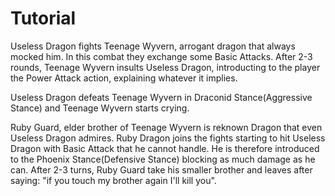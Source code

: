 # Tutorial

Useless Dragon fights Teenage Wyvern, arrogant dragon that always mocked him. In this combat they exchange some Basic Attacks. After 2-3 rounds, Teenage Wyvern insults Useless Dragon, introducting to the player the Power Attack action, explaining whatever it implies. 

Useless Dragon defeats Teenage Wyvern in Draconid Stance(Aggressive Stance) and Teenage Wyvern starts crying.

Ruby Guard, elder brother of Teenage Wyvern is reknown Dragon that even Useless Dragon admires. Ruby Dragon joins the fights starting to hit Useless Dragon with Basic Attack that he cannot handle. He is therefore introduced to the Phoenix Stance(Defensive Stance) blocking as much damage as he can. After 2-3 turns, Ruby Guard take his smaller brother and leaves after saying: "if you touch my brother again I'll kill you".